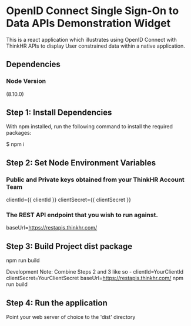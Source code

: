 # OpenID Connect Single Sign-On to Data APIs Demonstration Widget #

This is a react application which illustrates using OpenID Connect with ThinkHR APIs to display User constrained data within a native application.

## Dependencies ##

### Node Version ###
(8.10.0) 

## Step 1: Install Dependencies ##
With npm installed, run the following command to install the required packages:
	
$ npm i

## Step 2: Set Node Environment Variables ##

### Public and Private keys obtained from your ThinkHR Account Team

clientId={{ clientId }}
clientSecret={{ clientSecret }}
	
### The REST API endpoint that you wish to run against.

baseUrl=https://restapis.thinkhr.com/

## Step 3: Build Project dist package ##

npm run build

Development Note: Combine Steps 2 and 3 like so - clientId=YourClientId clientSecret=YourClientSecret baseUrl=https://restapis.thinkhr.com/ npm run build
		
## Step 4: Run the application ##

Point your web server of choice to the 'dist' directory
